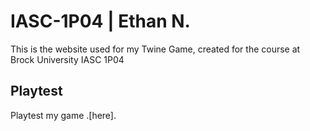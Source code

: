 # IASC-1P04 | Ethan N.
This is the website used for my Twine Game, created for the course at Brock University IASC 1P04


## Playtest

Playtest my game .[here].
